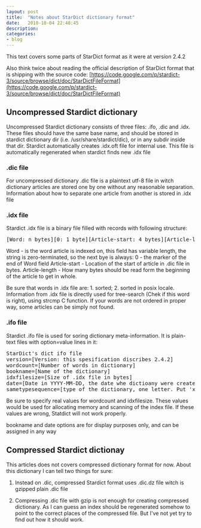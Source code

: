 ```yaml
---
layout: post
title:  "Notes about StarDict dictionary format"
date:   2010-10-04 22:48:45
description: 
categories:
- blog
---
```


This text covers some parts of StarDict format as it were at version 2.4.2

Also think twice about reading the official description of StarDict format that is shipping with the source code:
[https://code.google.com/p/stardict-3/source/browse/dict/doc/StarDictFileFormat](https://code.google.com/p/stardict-3/source/browse/dict/doc/StarDictFileFormat)

## Uncompressed Stardict dictionary

Uncompressed Stardict dictionary consists of three files: .ifo, .dic and .idx. These files should have the same base name, and should be stored in stardict
dictionary dir (i.e. /usr/share/stardict/dic), or in any subdir inside that dir. Stardict automatically creates .idx.oft file for internal use.
This file is automatically regenerated when stardict finds new .idx file

### .dic file 
For uncompressed dictionary .dic file is a plaintext utf-8 file in witch dictionary articles are stored one by one without any reasonable separation.
Information about how to separate one article from another is stored in .idx file

### .idx file 
Stardict .idx file is a binary file filled with records with following structure:

<pre>[Word: n bytes][0: 1 byte][Article-start: 4 bytes][Article-length: 4 bytes]</pre>

Word             - is the word article is indexed on, this field has variable length, the string is zero-terminated, so the next bye is always:
0                    - the marker of the end of Word field
Article-start    - Location of the start of article in .dic file in bytes.
Article-length   - How many bytes should be read form the beginning of the article to get in whole.

Be sure that words in .idx file are: 1. sorted; 2. sorted in posix locale. Information from .idx file is directly used for 
tree-search (Chek if this word is right), using strcmp C function. If your words are not ordered in proper way, some articles can 
be simply not found.

### .ifo file

Stardict .ifo file is used for soring dictionary meta-information. It is plain-text files with option=value lines in it:

<pre>StarDict's dict ifo file
version=[Version: this spesification discribes 2.4.2]
wordcount=[Number of words in dictionary]
bookname=[Name of the dictionary]
idxfilesize=[Size of .idx file in bytes]
date=[Date in YYYY-MM-DD, the date whe dictioany were created]
sametypesequence=[type of the dictionary, one letter. Put 'x' for uncimpressed dictionary]</pre>


Be sure to specify real values for wordcount and idxfilesize. These values would be used for allocating memory and scanning of the index file. 
If these values are wrong, Statdict will not work properly.

bookname and date options are for display purposes only, and can be assigned in any way


## Compressed Stardict dictionay

This articles does not covers compressed dictionary format for now. About this dictionary I can tell two things for sure:

1. Instead on .dic, compressed Stardict format uses .dic.dz file witch is gzipped plain .dic file

2. Compressing .dic file with gzip is not enough for creating compressed dictionary. As I can guess an index should be regenerated somehow
to point to the correct places of the compressed file. But I've not yet try to find out how it should work.
